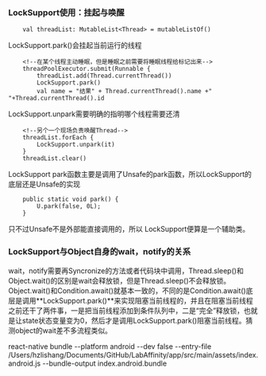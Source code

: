 ### LockSupport使用：挂起与唤醒


     
        val threadList: MutableList<Thread> = mutableListOf()

LockSupport.park()会挂起当前运行的线程

		<!--在某个线程主动睡眠，但是睡眠之前需要将睡眠线程给标记出来-->
        threadPoolExecutor.submit(Runnable {
            threadList.add(Thread.currentThread())
            LockSupport.park()
            val name = "结果" + Thread.currentThread().name +" "+Thread.currentThread().id

LockSupport.unpark需要明确的指明哪个线程需要还清
        
		<!--另个一个现场负责唤醒Thread-->
        threadList.forEach {
            LockSupport.unpark(it)
        }
        threadList.clear()
   

LockSupport park函数主要是调用了Unsafe的park函数，所以LockSupport的底层还是Unsafe的实现

	    public static void park() {
	        U.park(false, 0L);
	    }
	    
只不过Unsafe不是外部能直接调用的，所以 LockSupport便算是一个辅助类。

 

### LockSupport与Object自身的wait，notify的关系

wait，notify需要再Syncronize的方法或者代码块中调用，Thread.sleep()和Object.wait()的区别是wait会释放锁，但是Thread.sleep()不会释放锁。Object.wait()和Condition.await()就基本一致的，不同的是Condition.await()底层是调用**LockSupport.park()**来实现阻塞当前线程的，并且在阻塞当前线程之前还干了两件事，一是把当前线程添加到条件队列中，二是“完全”释放锁，也就是让state状态变量变为0，然后才是调用LockSupport.park()阻塞当前线程。猜测object的wait差不多流程类似。
 
 
 react-native bundle --platform android --dev false --entry-file  /Users/hzlishang/Documents/GitHub/LabAffinity/app/src/main/assets/index.android.js  --bundle-output  index.android.bundle

